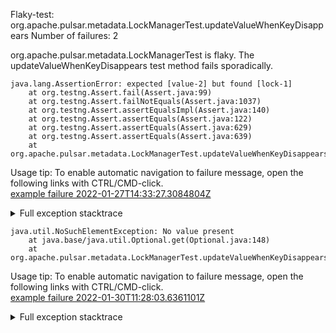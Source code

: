         
Flaky-test: org.apache.pulsar.metadata.LockManagerTest.updateValueWhenKeyDisappears
Number of failures: 2

org.apache.pulsar.metadata.LockManagerTest is flaky. The updateValueWhenKeyDisappears test method fails sporadically.

```
java.lang.AssertionError: expected [value-2] but found [lock-1]
	at org.testng.Assert.fail(Assert.java:99)
	at org.testng.Assert.failNotEquals(Assert.java:1037)
	at org.testng.Assert.assertEqualsImpl(Assert.java:140)
	at org.testng.Assert.assertEquals(Assert.java:122)
	at org.testng.Assert.assertEquals(Assert.java:629)
	at org.testng.Assert.assertEquals(Assert.java:639)
	at org.apache.pulsar.metadata.LockManagerTest.updateValueWhenKeyDisappears(LockManagerTest.java:205)
```

Usage tip: To enable automatic navigation to failure message, open the following links with CTRL/CMD-click.  
[example failure 2022-01-27T14:33:27.3084804Z](https://github.com/apache/pulsar/runs/4967565169?check_suite_focus=true?check_suite_focus=true#step:8:1497)  


<details>
<summary>Full exception stacktrace</summary>
<code><pre>
java.lang.AssertionError: expected [value-2] but found [lock-1]
	at org.testng.Assert.fail(Assert.java:99)
	at org.testng.Assert.failNotEquals(Assert.java:1037)
	at org.testng.Assert.assertEqualsImpl(Assert.java:140)
	at org.testng.Assert.assertEquals(Assert.java:122)
	at org.testng.Assert.assertEquals(Assert.java:629)
	at org.testng.Assert.assertEquals(Assert.java:639)
	at org.apache.pulsar.metadata.LockManagerTest.updateValueWhenKeyDisappears(LockManagerTest.java:205)
	at java.base/jdk.internal.reflect.NativeMethodAccessorImpl.invoke0(Native Method)
	at java.base/jdk.internal.reflect.NativeMethodAccessorImpl.invoke(NativeMethodAccessorImpl.java:62)
	at java.base/jdk.internal.reflect.DelegatingMethodAccessorImpl.invoke(DelegatingMethodAccessorImpl.java:43)
	at java.base/java.lang.reflect.Method.invoke(Method.java:566)
	at org.testng.internal.MethodInvocationHelper.invokeMethod(MethodInvocationHelper.java:132)
	at org.testng.internal.InvokeMethodRunnable.runOne(InvokeMethodRunnable.java:45)
	at org.testng.internal.InvokeMethodRunnable.call(InvokeMethodRunnable.java:73)
	at org.testng.internal.InvokeMethodRunnable.call(InvokeMethodRunnable.java:11)
	at java.base/java.util.concurrent.FutureTask.run(FutureTask.java:264)
	at java.base/java.util.concurrent.ThreadPoolExecutor.runWorker(ThreadPoolExecutor.java:1128)
	at java.base/java.util.concurrent.ThreadPoolExecutor$Worker.run(ThreadPoolExecutor.java:628)
	at java.base/java.lang.Thread.run(Thread.java:829)

</pre></code>
</details>

```
java.util.NoSuchElementException: No value present
	at java.base/java.util.Optional.get(Optional.java:148)
	at org.apache.pulsar.metadata.LockManagerTest.updateValueWhenKeyDisappears(LockManagerTest.java:206)
```

Usage tip: To enable automatic navigation to failure message, open the following links with CTRL/CMD-click.  
[example failure 2022-01-30T11:28:03.6361101Z](https://github.com/apache/pulsar/runs/4996340534?check_suite_focus=true?check_suite_focus=true#step:8:8970)  


<details>
<summary>Full exception stacktrace</summary>
<code><pre>
java.util.NoSuchElementException: No value present
	at java.base/java.util.Optional.get(Optional.java:148)
	at org.apache.pulsar.metadata.LockManagerTest.updateValueWhenKeyDisappears(LockManagerTest.java:206)
	at java.base/jdk.internal.reflect.NativeMethodAccessorImpl.invoke0(Native Method)
	at java.base/jdk.internal.reflect.NativeMethodAccessorImpl.invoke(NativeMethodAccessorImpl.java:62)
	at java.base/jdk.internal.reflect.DelegatingMethodAccessorImpl.invoke(DelegatingMethodAccessorImpl.java:43)
	at java.base/java.lang.reflect.Method.invoke(Method.java:566)
	at org.testng.internal.MethodInvocationHelper.invokeMethod(MethodInvocationHelper.java:132)
	at org.testng.internal.InvokeMethodRunnable.runOne(InvokeMethodRunnable.java:45)
	at org.testng.internal.InvokeMethodRunnable.call(InvokeMethodRunnable.java:73)
	at org.testng.internal.InvokeMethodRunnable.call(InvokeMethodRunnable.java:11)
	at java.base/java.util.concurrent.FutureTask.run(FutureTask.java:264)
	at java.base/java.util.concurrent.ThreadPoolExecutor.runWorker(ThreadPoolExecutor.java:1128)
	at java.base/java.util.concurrent.ThreadPoolExecutor$Worker.run(ThreadPoolExecutor.java:628)
	at java.base/java.lang.Thread.run(Thread.java:829)

</pre></code>
</details>

